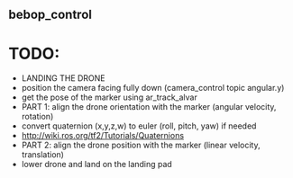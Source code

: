 ## bebop_control

# TODO:

* LANDING THE DRONE
* position the camera facing fully down (camera_control topic angular.y)
* get the pose of the marker using ar_track_alvar
* PART 1: align the drone orientation with the marker (angular velocity, rotation)
* convert quaternion (x,y,z,w) to euler (roll, pitch, yaw) if needed
* http://wiki.ros.org/tf2/Tutorials/Quaternions
* PART 2: align the drone position with the marker (linear velocity, translation)
* lower drone and land on the landing pad